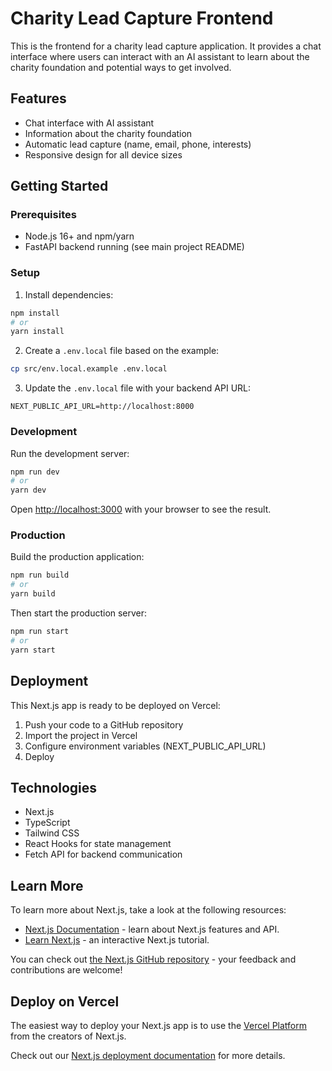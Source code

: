 # Charity Lead Capture Frontend

This is the frontend for a charity lead capture application. It provides a chat interface where users can interact with an AI assistant to learn about the charity foundation and potential ways to get involved.

## Features

- Chat interface with AI assistant
- Information about the charity foundation
- Automatic lead capture (name, email, phone, interests)
- Responsive design for all device sizes

## Getting Started

### Prerequisites

- Node.js 16+ and npm/yarn
- FastAPI backend running (see main project README)

### Setup

1. Install dependencies:
```bash
npm install
# or
yarn install
```

2. Create a `.env.local` file based on the example:
```bash
cp src/env.local.example .env.local
```

3. Update the `.env.local` file with your backend API URL:
```
NEXT_PUBLIC_API_URL=http://localhost:8000
```

### Development

Run the development server:
```bash
npm run dev
# or
yarn dev
```

Open [http://localhost:3000](http://localhost:3000) with your browser to see the result.

### Production

Build the production application:
```bash
npm run build
# or
yarn build
```

Then start the production server:
```bash
npm run start
# or
yarn start
```

## Deployment

This Next.js app is ready to be deployed on Vercel:

1. Push your code to a GitHub repository
2. Import the project in Vercel
3. Configure environment variables (NEXT_PUBLIC_API_URL)
4. Deploy

## Technologies

- Next.js 
- TypeScript
- Tailwind CSS
- React Hooks for state management
- Fetch API for backend communication

## Learn More

To learn more about Next.js, take a look at the following resources:

- [Next.js Documentation](https://nextjs.org/docs) - learn about Next.js features and API.
- [Learn Next.js](https://nextjs.org/learn) - an interactive Next.js tutorial.

You can check out [the Next.js GitHub repository](https://github.com/vercel/next.js) - your feedback and contributions are welcome!

## Deploy on Vercel

The easiest way to deploy your Next.js app is to use the [Vercel Platform](https://vercel.com/new?utm_medium=default-template&filter=next.js&utm_source=create-next-app&utm_campaign=create-next-app-readme) from the creators of Next.js.

Check out our [Next.js deployment documentation](https://nextjs.org/docs/app/building-your-application/deploying) for more details.
